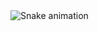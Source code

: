 <img src="https://raw.githubusercontent.com/kkristene3/kkristene3/blob/output/snake.svg" alt="Snake animation" />

###
